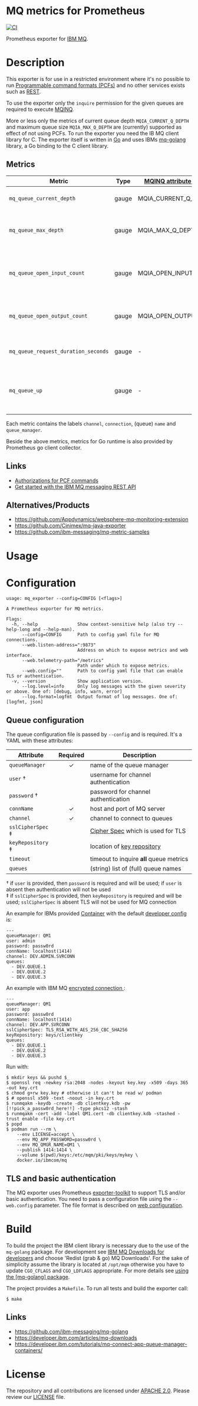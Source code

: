 # MQ metrics for Prometheus

[![CI](https://github.com/agebhar1/mq_exporter/actions/workflows/push.yml/badge.svg)](https://github.com/agebhar1/mq_exporter/actions/workflows/push.yml)

Prometheus exporter for [IBM MQ](https://www.ibm.com/products/mq).

# Description

This exporter is for use in a restricted environment where it's no possible to run [Programmable command formats (PCFs)](https://www.ibm.com/docs/en/ibm-mq/9.2?topic=reference-programmable-command-formats-pcfs) and no other services exists such as [REST](https://www.ibm.com/docs/en/ibm-mq/9.2?topic=mq-messaging-using-rest-api).

To use the exporter only the `inquire` permission for the given queues are required to execute [MQINQ](https://www.ibm.com/docs/en/ibm-mq/9.2?topic=calls-mqinq-inquire-object-attributes).

More or less only the metrics of current queue depth `MQIA_CURRENT_Q_DEPTH` and maximum queue size `MQIA_MAX_Q_DEPTH` are (currently) supported as effect of not using PCFs. To run the exporter you need the IB MQ client library for C. The exporter itself is written in [Go](https://go.dev/) and uses IBMs [mq-golang](https://github.com/ibm-messaging/mq-golang) library, a Go binding to the C client library.

## Metrics

| Metric                              | Type  | [MQINQ attribute selector](https://www.ibm.com/docs/en/ibm-mq/9.2?topic=calls-mqinq-inquire-object-attributes) | Description |
| ----------------------------------- | ----- | -------------------------| - |
| `mq_queue_current_depth`            | gauge | MQIA_CURRENT_Q_DEPTH     | Number of messages on queue |
| `mq_queue_max_depth`                | gauge | MQIA_MAX_Q_DEPTH         | Maximum number of messages allowed on queue |
| `mq_queue_open_input_count`         | gauge | MQIA_OPEN_INPUT_COUNT    | Number of `MQOPEN` calls that have the queue open for input |
| `mq_queue_open_output_count`        | gauge | MQIA_OPEN_OUTPUT_COUNT   | Number of `MQOPEN` calls that have the queue open |
| `mq_queue_request_duration_seconds` | gauge |                        - | Response time of `MQINQ` in seconds |
| `mq_queue_up`                       | gauge |                        - | `1` if `MQINQ` was successful and within timeout, `0` otherwise |

Each metric contains the labels `channel`, `connection`, (queue) `name` and `queue_manager`.

Beside the above metrics, metrics for Go runtime is also provided by Prometheus go client collector.

## Links

- [Authorizations for PCF commands](https://www.ibm.com/docs/en/ibm-mq/9.2?topic=windows-authorizations-pcf-commands)
- [Get started with the IBM MQ messaging REST API](https://developer.ibm.com/tutorials/mq-develop-mq-rest-api/)

## Alternatives/Products

- https://github.com/Appdynamics/websphere-mq-monitoring-extension
- https://github.com/Cinimex/mq-java-exporter
- https://github.com/ibm-messaging/mq-metric-samples

# Usage

# Configuration

```
usage: mq_exporter --config=CONFIG [<flags>]

A Prometheus exporter for MQ metrics.

Flags:
  -h, --help               Show context-sensitive help (also try --help-long and --help-man).
      --config=CONFIG      Path to config yaml file for MQ connections.
      --web.listen-address=":9873"  
                           Address on which to expose metrics and web interface.
      --web.telemetry-path="/metrics"  
                           Path under which to expose metrics.
      --web.config=""      Path to config yaml file that can enable TLS or authentication.
  -v, --version            Show application version.
      --log.level=info     Only log messages with the given severity or above. One of: [debug, info, warn, error]
      --log.format=logfmt  Output format of log messages. One of: [logfmt, json]
```

## Queue configuration

The queue configuration file is passed by `--config` and is required. It's a YAML with these attributes:

| Attribute           | Required | Description |
| --------------      | :---: | - |
| `queueManager`      | ✓ | name of the queue manager |
| `user` †            |   | username for channel authentication |
| `password` †        |   | password for channel authentication |
| `connName `         | ✓ | host and port of MQ server |
| `channel `          | ✓ | channel to connect to queues |
| `sslCipherSpec` ‡   |   | [Cipher Spec](https://www.ibm.com/docs/en/ibm-mq/9.2?topic=fields-sslcipherspec-mqchar32) which is used for TLS |
| `keyRepository` ‡   |   | location of [key repository](https://www.ibm.com/docs/en/ibm-mq/9.2?topic=mqsco-keyrepository-mqchar256) |
| `timeout`           |   | timeout to inquire **all** queue metrics |
| `queues`            |   | (string) list of (full) queue names |

† if `user` is provided, then `password` is required and will be used; if `user` is absent then authentication will not be used <br>
‡ if `sslCipherSpec` is provided, then `keyRepository` is required and will be used; `sslCipherSpec` is absent TLS will not be used for MQ connection

An example for IBMs provided [Container](https://hub.docker.com/r/ibmcom/mq/) with the default [developer config](https://github.com/ibm-messaging/mq-container/blob/master/docs/developer-config.md) is:
```
---
queueManager: QM1
user: admin
password: passw0rd
connName: localhost(1414)
channel: DEV.ADMIN.SVRCONN
queues:
  - DEV.QUEUE.1
  - DEV.QUEUE.2
  - DEV.QUEUE.3
```

An example with IBM MQ [encrypted connection ](https://developer.ibm.com/tutorials/mq-secure-msgs-tls/):
```
---
queueManager: QM1
user: app
password: passw0rd
connName: localhost(1414)
channel: DEV.APP.SVRCONN
sslCipherSpec: TLS_RSA_WITH_AES_256_CBC_SHA256
keyRepository: keys/clientkey
queues:
  - DEV.QUEUE.1
  - DEV.QUEUE.2
  - DEV.QUEUE.3
```

Run with:
```
$ mkdir keys && pushd $_
$ openssl req -newkey rsa:2048 -nodes -keyout key.key -x509 -days 365 -out key.crt
$ chmod g+rw key.key # otherwise it can't be read w/ podman
$ # openssl x509 -text -noout -in key.crt
$ runmqakm -keydb -create -db clientkey.kdb -pw [!!pick_a_passw0rd_here!!] -type pkcs12 -stash
$ runmqakm -cert -add -label QM1.cert -db clientkey.kdb -stashed -trust enable -file key.crt
$ popd
$ podman run --rm \
    --env LICENSE=accept \
    --env MQ_APP_PASSWORD=passw0rd \
    --env MQ_QMGR_NAME=QM1 \
    --publish 1414:1414 \
    --volume $(pwd)/keys:/etc/mqm/pki/keys/mykey \
    docker.io/ibmcom/mq
```

## TLS and basic authentication

The MQ exporter uses Prometheus [exporter-toolkit](https://github.com/prometheus/exporter-toolkit) to support TLS and/or basic authentication. You need to pass a configuration file using the `--web.config` parameter.  The file format is described on [web configuration](https://github.com/prometheus/exporter-toolkit/blob/master/docs/web-configuration.md).

# Build

To build the project the IBM client library is necessary due to the use of the `mq-golang` package. For development see [IBM MQ Downloads for developers](https://developer.ibm.com/articles/mq-downloads/) and choose 'Redist (grab & go) MQ Downloads'. For the sake of simplicity assume the library is located at `/opt/mqm` otherwise you have to update `CGO_CFLAGS` and `CGO_LDFLAGS` appropriate. For more details see [using the [mq-golang] package](https://github.com/ibm-messaging/mq-golang#using-the-package).

The project provides a `Makefile`. To run all tests and build the exporter call:

```
$ make
```

## Links

- https://github.com/ibm-messaging/mq-golang
- https://developer.ibm.com/articles/mq-downloads
- https://developer.ibm.com/tutorials/mq-connect-app-queue-manager-containers/

# License

The repository and all contributions are licensed under
[APACHE 2.0](https://www.apache.org/licenses/LICENSE-2.0). Please review our [LICENSE](LICENSE) file.
